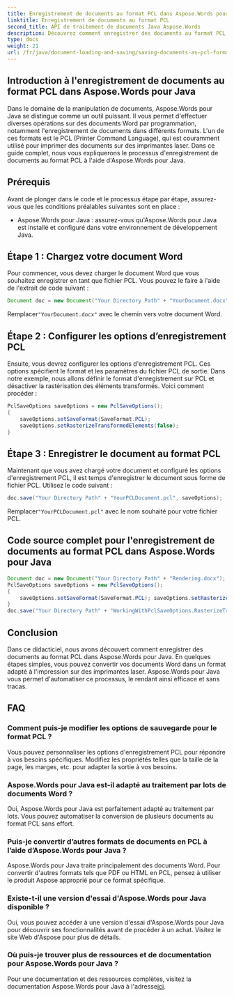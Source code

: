 ```yaml
---
title: Enregistrement de documents au format PCL dans Aspose.Words pour Java
linktitle: Enregistrement de documents au format PCL
second_title: API de traitement de documents Java Aspose.Words
description: Découvrez comment enregistrer des documents au format PCL à l'aide d'Aspose.Words pour Java. Guide étape par étape et exemples de code pour une conversion efficace des documents.
type: docs
weight: 21
url: /fr/java/document-loading-and-saving/saving-documents-as-pcl-format/
---
```


## Introduction à l'enregistrement de documents au format PCL dans Aspose.Words pour Java

Dans le domaine de la manipulation de documents, Aspose.Words pour Java se distingue comme un outil puissant. Il vous permet d'effectuer diverses opérations sur des documents Word par programmation, notamment l'enregistrement de documents dans différents formats. L'un de ces formats est le PCL (Printer Command Language), qui est couramment utilisé pour imprimer des documents sur des imprimantes laser. Dans ce guide complet, nous vous expliquerons le processus d'enregistrement de documents au format PCL à l'aide d'Aspose.Words pour Java.

## Prérequis

Avant de plonger dans le code et le processus étape par étape, assurez-vous que les conditions préalables suivantes sont en place :

- Aspose.Words pour Java : assurez-vous qu'Aspose.Words pour Java est installé et configuré dans votre environnement de développement Java.

## Étape 1 : Chargez votre document Word

Pour commencer, vous devez charger le document Word que vous souhaitez enregistrer en tant que fichier PCL. Vous pouvez le faire à l'aide de l'extrait de code suivant :

```java
Document doc = new Document("Your Directory Path" + "YourDocument.docx");
```

 Remplacer`"YourDocument.docx"` avec le chemin vers votre document Word.

## Étape 2 : Configurer les options d’enregistrement PCL

Ensuite, vous devrez configurer les options d'enregistrement PCL. Ces options spécifient le format et les paramètres du fichier PCL de sortie. Dans notre exemple, nous allons définir le format d'enregistrement sur PCL et désactiver la rastérisation des éléments transformés. Voici comment procéder :

```java
PclSaveOptions saveOptions = new PclSaveOptions();
{
	saveOptions.setSaveFormat(SaveFormat.PCL);
	saveOptions.setRasterizeTransformedElements(false);
}
```

## Étape 3 : Enregistrer le document au format PCL

Maintenant que vous avez chargé votre document et configuré les options d'enregistrement PCL, il est temps d'enregistrer le document sous forme de fichier PCL. Utilisez le code suivant :

```java
doc.save("Your Directory Path" + "YourPCLDocument.pcl", saveOptions);
```

 Remplacer`"YourPCLDocument.pcl"` avec le nom souhaité pour votre fichier PCL.

## Code source complet pour l'enregistrement de documents au format PCL dans Aspose.Words pour Java

```java
Document doc = new Document("Your Directory Path" + "Rendering.docx");
PclSaveOptions saveOptions = new PclSaveOptions();
{
	saveOptions.setSaveFormat(SaveFormat.PCL); saveOptions.setRasterizeTransformedElements(false);
}
doc.save("Your Directory Path" + "WorkingWithPclSaveOptions.RasterizeTransformedElements.pcl", saveOptions);
```

## Conclusion

Dans ce didacticiel, nous avons découvert comment enregistrer des documents au format PCL dans Aspose.Words pour Java. En quelques étapes simples, vous pouvez convertir vos documents Word dans un format adapté à l'impression sur des imprimantes laser. Aspose.Words pour Java vous permet d'automatiser ce processus, le rendant ainsi efficace et sans tracas.

## FAQ

### Comment puis-je modifier les options de sauvegarde pour le format PCL ?

Vous pouvez personnaliser les options d'enregistrement PCL pour répondre à vos besoins spécifiques. Modifiez les propriétés telles que la taille de la page, les marges, etc. pour adapter la sortie à vos besoins.

### Aspose.Words pour Java est-il adapté au traitement par lots de documents Word ?

Oui, Aspose.Words pour Java est parfaitement adapté au traitement par lots. Vous pouvez automatiser la conversion de plusieurs documents au format PCL sans effort.

### Puis-je convertir d’autres formats de documents en PCL à l’aide d’Aspose.Words pour Java ?

Aspose.Words pour Java traite principalement des documents Word. Pour convertir d'autres formats tels que PDF ou HTML en PCL, pensez à utiliser le produit Aspose approprié pour ce format spécifique.

### Existe-t-il une version d'essai d'Aspose.Words pour Java disponible ?

Oui, vous pouvez accéder à une version d'essai d'Aspose.Words pour Java pour découvrir ses fonctionnalités avant de procéder à un achat. Visitez le site Web d'Aspose pour plus de détails.

### Où puis-je trouver plus de ressources et de documentation pour Aspose.Words pour Java ?

 Pour une documentation et des ressources complètes, visitez la documentation Aspose.Words pour Java à l'adresse[ici](https://reference.aspose.com/words/java/).